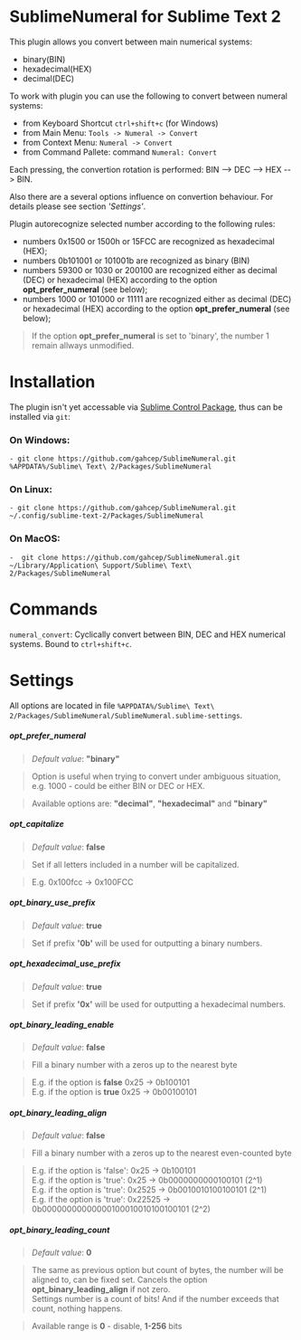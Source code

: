 
# SublimeNumeral for Sublime Text 2

This plugin allows you convert between main numerical systems: 

  * binary(BIN)
  * hexadecimal(HEX)
  * decimal(DEC)

To work with plugin you can use the following to convert between numeral systems:

 - from Keyboard Shortcut `ctrl+shift+c` (for Windows)
 - from Main Menu: `Tools -> Numeral -> Convert`
 - from Context Menu: `Numeral -> Convert`
 - from Command Pallete: command `Numeral: Convert`


Each pressing, the convertion rotation is performed: BIN --> DEC --> HEX --> BIN.

Also there are a several options influence on convertion behaviour. For details please see section *'Settings'*.

Plugin autorecognize selected number according to the following rules:

 - numbers 0x1500 or 1500h or 15FCC are recognized as hexadecimal (HEX);
 - numbers 0b101001 or 101001b are recognized as binary (BIN)
 - numbers 59300 or 1030 or 200100 are recognized either as decimal (DEC) or hexadecimal (HEX) according to the option **opt\_prefer_numeral** (see below);
 - numbers 1000 or 101000 or 11111 are recognized either as decimal (DEC) or hexadecimal (HEX) according to the option **opt\_prefer_numeral** (see below);

> If the option **opt\_prefer_numeral** is set to 'binary', the number 1 remain allways unmodified.

# Installation

The plugin isn't yet accessable via [Sublime Control Package](http://wbond.net/sublime_packages/package_control), thus can be installed via `git`:

### On Windows:

    - git clone https://github.com/gahcep/SublimeNumeral.git %APPDATA%/Sublime\ Text\ 2/Packages/SublimeNumeral

### On Linux:

    - git clone https://github.com/gahcep/SublimeNumeral.git  ~/.config/sublime-text-2/Packages/SublimeNumeral

### On MacOS:

    -  git clone https://github.com/gahcep/SublimeNumeral.git ~/Library/Application\ Support/Sublime\ Text\ 2/Packages/SublimeNumeral

# Commands

`numeral_convert`: Cyclically convert between BIN, DEC and HEX numerical systems. Bound to `ctrl+shift+c`.


# Settings

All options are located in file `%APPDATA%/Sublime\ Text\ 2/Packages/SublimeNumeral/SublimeNumeral.sublime-settings`.

##### opt\_prefer_numeral

> *Default value*: **"binary"**

> Option is useful when trying to convert under ambiguous situation, e.g. 1000 - could be either BIN or DEC or HEX.  

> Available options are: **"decimal"**, **"hexadecimal"** and **"binary"**

##### opt_capitalize

> *Default value*: **false**

> Set if all letters included in a number will be capitalized.  

> E.g. 0x100fcc -> 0x100FCC  

##### opt\_binary\_use_prefix

> *Default value*: **true**

> Set if prefix **'0b'** will be used for outputting a binary numbers.

##### opt\_hexadecimal\_use_prefix

> *Default value*: **true**

> Set if prefix **'0x'** will be used for outputting a hexadecimal numbers.

##### opt\_binary\_leading_enable

> *Default value*: **false**

> Fill a binary number with a zeros up to the nearest byte  

> E.g. if the option is **false** 0x25 -> 0b100101  
> E.g. if the option is **true**  0x25 -> 0b00100101

##### opt\_binary\_leading_align

> *Default value*: **false**

> Fill a binary number with a zeros up to the nearest even-counted byte  

> E.g. if the option is 'false': 0x25    -> 0b100101  
> E.g. if the option is 'true':  0x25    -> 0b0000000000100101 (2^1)  
> E.g. if the option is 'true':  0x2525  -> 0b0010010100100101 (2^1)  
> E.g. if the option is 'true':  0x22525 -> 0b00000000000000100010010100100101 (2^2)

##### opt\_binary\_leading_count

> *Default value*: **0**

> The same as previous option but count of bytes, the number will be aligned to, 
can be fixed set. Cancels the option **opt\_binary\_leading_align** if not zero.  
> Settings number is a count of bits! And if the number exceeds that count, nothing happens.  

> Available range is **0** - disable, **1-256** bits
